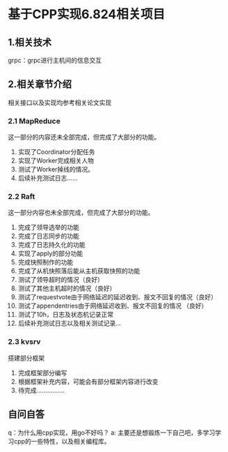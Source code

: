 # 基于CPP实现6.824相关项目
## 1.相关技术
  grpc：grpc进行主机间的信息交互
## 2.相关章节介绍
相关接口以及实现均参考相关论文实现
### 2.1 MapReduce
  这一部分的内容还未全部完成，但完成了大部分的功能。
  1. 实现了Coordinator分配任务
  2. 实现了Worker完成相关人物
  3. 测试了Worker掉线的情况。
  4. 后续补充测试日志......
### 2.2 Raft
  这一部分内容也未全部完成，但完成了大部分的功能。
  1. 完成了领导选举的功能
  2. 完成了日志同步的功能
  3. 完成了日志持久化的功能
  4. 实现了apply的部分功能
  5. 完成快照制作的功能
  6. 完成了从机快照落后能从主机获取快照的功能
  7. 测试了领导超时的情况（良好）
  8. 测试了其他主机超时的情况（良好）
  9. 测试了requestvote由于网络延迟的延迟收到、报文不回复的情况（良好）
  10. 测试了appendentries由于网络延迟收到、报文不回复的情况 （良好）
  11. 测试了10h，日志及状态机记录正常
  10. 后续补充测试日志以及相关测试记录...
### 2.3 kvsrv
  搭建部分框架
  1. 完成框架部分编写
  2. 根据框架补充内容，可能会有部分框架内容进行改变
  3. 待完成................
## 自问自答
q：为什么用cpp实现，用go不好吗？
a: 主要还是想锻炼一下自己吧，多学习学习cpp的一些特性，以及相关编程库。